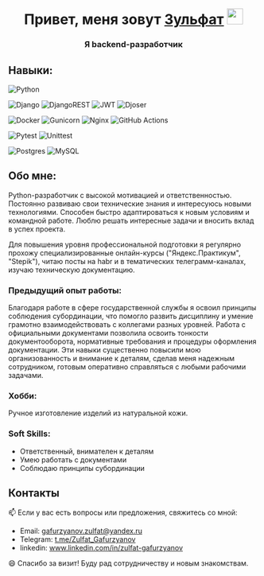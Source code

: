 <h1 align="center">Привет, меня зовут <a href="https://daniilshat.ru/" target="_blank">Зульфат</a> 
<img src="https://github.com/blackcater/blackcater/raw/main/images/Hi.gif" height="32"/></h1>
<h3 align="center">Я backend-разработчик</h3>


## Навыки:

![Python](https://img.shields.io/badge/-Python-3670A0?style=for-the-badge&logo=python&logoColor=ffdd54)

![Django](https://img.shields.io/badge/django-%23092E20.svg?style=for-the-badge&logo=django&logoColor=white)
![DjangoREST](https://img.shields.io/badge/DJANGO-REST-ff1709?style=for-the-badge&logo=django&logoColor=white&color=ff1709&labelColor=gray)
![JWT](https://img.shields.io/badge/JWT-black?style=for-the-badge&logo=JSON%20web%20tokens)
![Djoser](https://img.shields.io/badge/Djoser-black?style=for-the-badge)

![Docker](https://img.shields.io/badge/docker-%230db7ed.svg?style=for-the-badge&logo=docker&logoColor=white)
![Gunicorn](https://img.shields.io/badge/gunicorn-%298729.svg?style=for-the-badge&logo=gunicorn&logoColor=white)
![Nginx](https://img.shields.io/badge/nginx-%23009639.svg?style=for-the-badge&logo=nginx&logoColor=white)
![GitHub Actions](https://img.shields.io/badge/github%20actions-%232671E5.svg?style=for-the-badge&logo=githubactions&logoColor=white)

![Pytest](https://img.shields.io/badge/pytest-%23ffffff.svg?style=for-the-badge&logo=pytest&logoColor=2f9fe3)
![Unittest](https://img.shields.io/badge/Unittest-%23ffffff.svg?style=for-the-badge&logo=Unittest&logoColor=2f9fe3)

![Postgres](https://img.shields.io/badge/postgres-%23316192.svg?style=for-the-badge&logo=postgresql&logoColor=white)
![MySQL](https://img.shields.io/badge/mysql-4479A1.svg?style=for-the-badge&logo=mysql&logoColor=white)

## Обо мне:      

Python-разработчик с высокой мотивацией и ответственностью. Постоянно развиваю свои
технические знания и интересуюсь новыми технологиями. Способен быстро
адаптироваться к новым условиям и командной работе. Люблю решать интересные задачи
и вносить вклад в успех проекта.

Для повышения уровня профессиональной подготовки я регулярно прохожу
специализированные онлайн-курсы ("Яндекс.Практикум", "Stepik"), читаю посты на habr и
в тематических телеграмм-каналах, изучаю техническую документацию.

### Предыдущий опыт работы: 
Благодаря работе в сфере государственной службы я освоил принципы соблюдения субординации, что помогло развить
дисциплину и умение грамотно взаимодействовать с коллегами разных уровней.
Работа с официальными документами позволила освоить тонкости документооборота,
нормативные требования и процедуры оформления документации. Эти навыки
существенно повысили мою организованность и внимание к деталям, сделав меня
надежным сотрудником, готовым оперативно справляться с любыми рабочими задачами.

### Хобби: 
Ручное изготовление изделий из натуральной кожи.

### Soft Skills:
   - Ответственный, внимателен к деталям
   - Умею работать с документами
   - Соблюдаю принципы субординации

## Контакты

   📫 Если у вас есть вопросы или предложения, свяжитесь со мной:
   - Email: gafurzyanov.zulfat@yandex.ru
   - Telegram: [t.me/Zulfat_Gafurzyanov](https://t.me/Zulfat_Gafurzyanov)
   - linkedin: www.linkedin.com/in/zulfat-gafurzyanov

   😄 Спасибо за визит! Буду рад сотрудничеству и новым знакомствам.
